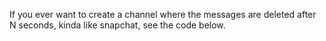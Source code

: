 If you ever want to create a channel where the messages are deleted after N seconds, kinda like snapchat, see the code below.